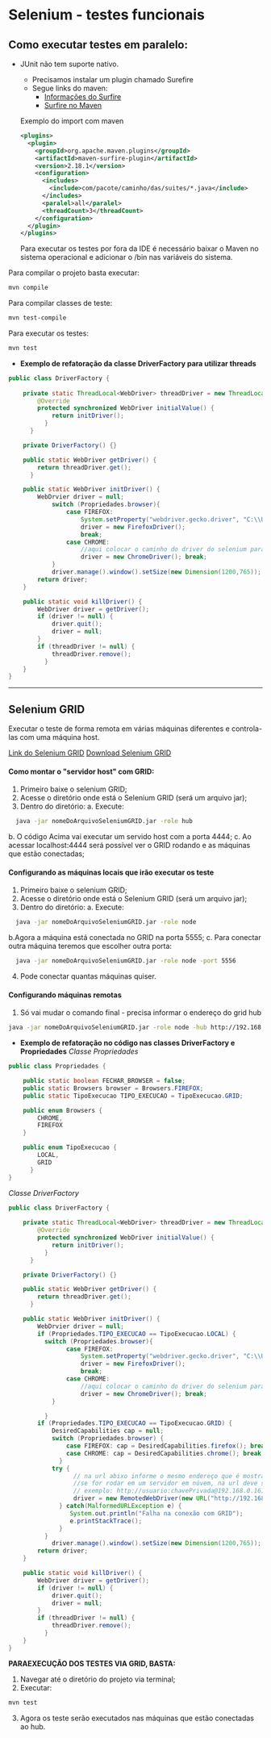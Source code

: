 # Selenium - testes funcionais

## Como executar testes em paralelo:

- JUnit não tem suporte nativo.
  - Precisamos instalar um plugin chamado Surefire
  - Segue links do maven:
    - [Informações do Surfire](https://maven.apache.org/surefire/maven-surefire-plugin/)
    - [Surfire no Maven](https://maven.apache.org/surefire/maven-surefire-plugin/examples/fork-options-and-parallel-execution.html)

  Exemplo do import com maven
  ```xml
  <plugins>
    <plugin>
      <groupId>org.apache.maven.plugins</groupId>
      <artifactId>maven-surfire-plugin</artifactId>
      <version>2.18.1</version>
      <configuration>
        <includes>
          <include>com/pacote/caminho/das/suites/*.java</include>
        </includes>
        <paralel>all</paralel>
        <threadCount>3</threadCount>
      </configuration>
    </plugin>
  </plugins>
  ```

  Para executar os testes por fora da IDE é necessário baixar o Maven no sistema operacional e adicionar o /bin nas variáveis do sistema.

Para compilar o projeto basta executar:
```bash
mvn compile
```

Para compilar classes de teste:
```bash
mvn test-compile
```

Para executar os testes:
```bash
mvn test
```

- **Exemplo de refatoração da classe DriverFactory para utilizar threads**
```java
public class DriverFactory {
 
    private static ThreadLocal<WebDriver> threadDriver = new ThreadLocal<WebDriver>() {
        @Override
        protected synchronized WebDriver initialValue() {
            return initDriver();
          }
      }

    private DriverFactory() {}

    public static WebDriver getDriver() {
        return threadDriver.get();
      }

    public static WebDriver initDriver() {
        WebDrvier driver = null;
            switch (Propriedades.browser){
                case FIREFOX:
                    System.setProperty("webdriver.gecko.driver", "C:\\Users\\andre\\www\\drivers\\Selenium\\geckodriver\\geckodriver.exe");
                    driver = new FirefoxDriver();
                    break;
                case CHROME:
                    //aqui colocar o caminho do driver do selenium para Chrome.
                    driver = new ChromeDriver(); break;
            }
            driver.manage().window().setSize(new Dimension(1200,765));
        return driver;
    }

    public static void killDriver() {
        WebDriver driver = getDriver();
        if (driver != null) {
            driver.quit();
            driver = null;
        }
        if (threadDriver != null) {
            threadDriver.remove();
          }
    }
}
```
---
## Selenium GRID
Executar o teste de forma remota em várias máquinas diferentes e controla-las com uma máquina host.

[Link do Selenium GRID](https://www.selenium.dev/documentation/grid/getting_started/)
[Download Selenium GRID](https://selenium-release.storage.googleapis.com/index.html)

#### Como montar o "servidor host" com GRID:
1. Primeiro baixe o selenium GRID;
2. Acesse o diretório onde está o Selenium GRID (será um arquivo jar);
3. Dentro do diretório:
  a. Execute:
  ```bash
    java -jar nomeDoArquivoSeleniumGRID.jar -role hub
  ```
  b. O código Acima vai executar um servido host com a porta 4444;
  c. Ao acessar localhost:4444 será possível ver o GRID rodando e as máquinas que estão conectadas;
#### Configurando as máquinas locais que irão executar os teste
1. Primeiro baixe o selenium GRID;
2. Acesse o diretório onde está o Selenium GRID (será um arquivo jar);
3. Dentro do diretório:
  a. Execute:
  ```bash
    java -jar nomeDoArquivoSeleniumGRID.jar -role node
  ```
  b.Agora a máquina está conectada no GRID na porta 5555;
  c. Para conectar outra máquina teremos que escolher outra porta:
  ```bash
    java -jar nomeDoArquivoSeleniumGRID.jar -role node -port 5556
  ```
4. Pode conectar quantas máquinas quiser.
#### Configurando máquinas remotas
1. Só vai mudar o comando final - precisa informar o endereço do grid hub
  ```bash
  java -jar nomeDoArquivoSeleniumGRID.jar -role node -hub http://192.168.0.161:4444/grid/register
  ```
- **Exemplo de refatoração no código nas classes DriverFactory e Propriedades**
*Classe Propriedades*
```java
public class Propriedades {

    public static boolean FECHAR_BROWSER = false;
    public static Browsers browser = Browsers.FIREFOX;
    public static TipoExecucao TIPO_EXECUCAO = TipoExecucao.GRID;

    public enum Browsers {
        CHROME,
        FIREFOX
    }

    public enum TipoExecucao {
        LOCAL,
        GRID
      }
}
```
*Classe DriverFactory*
```java
public class DriverFactory {
 
    private static ThreadLocal<WebDriver> threadDriver = new ThreadLocal<WebDriver>() {
        @Override
        protected synchronized WebDriver initialValue() {
            return initDriver();
          }
      }

    private DriverFactory() {}

    public static WebDriver getDriver() {
        return threadDriver.get();
      }

    public static WebDriver initDriver() {
        WebDrvier driver = null;
        if (Propriedades.TIPO_EXECUCAO == TipoExecucao.LOCAL) {
          switch (Propriedades.browser){
                case FIREFOX:
                    System.setProperty("webdriver.gecko.driver", "C:\\Users\\andre\\www\\drivers\\Selenium\\geckodriver\\geckodriver.exe");
                    driver = new FirefoxDriver();
                    break;
                case CHROME:
                    //aqui colocar o caminho do driver do selenium para Chrome.
                    driver = new ChromeDriver(); break;
            }

          }
        if (Propriedades.TIPO_EXECUCAO == TipoExecucao.GRID) {
            DesiredCapabilities cap = null;
            switch (Propriedades.browser) {
                case FIREFOX: cap = DesiredCapabilities.firefox(); break;
                case CHROME: cap = DesiredCapabilities.chrome(); break;
              }
            try {
                  // na url abixo informe o mesmo endereço que é mostrado no terminal após rodar o grid host.
                  //se for rodar em um servidor em núvem, na url deve ser passado a conexão via SSH.
                  // exemplo: http://usuario:chavePrivada@192.168.0.161/wd/hub
                  driver = new RemotedWebDriver(new URL("http://192.168.0.161:4444/wd/hub"), cap);
              } catch(MalformedURLException e) {
                 System.out.println("Falha na conexão com GRID");
                 e.printStackTrace();
              }
          }
            driver.manage().window().setSize(new Dimension(1200,765));
        return driver;
    }

    public static void killDriver() {
        WebDriver driver = getDriver();
        if (driver != null) {
            driver.quit();
            driver = null;
        }
        if (threadDriver != null) {
            threadDriver.remove();
          }
    }
}
```

**PARAEXECUÇÃO DOS TESTES VIA GRID, BASTA:**
1. Navegar até o diretório do projeto via terminal;
2. Executar:
  ```bash
  mvn test
  ```
3. Agora os teste serão executados nas máquinas que estão conectadas ao hub.
